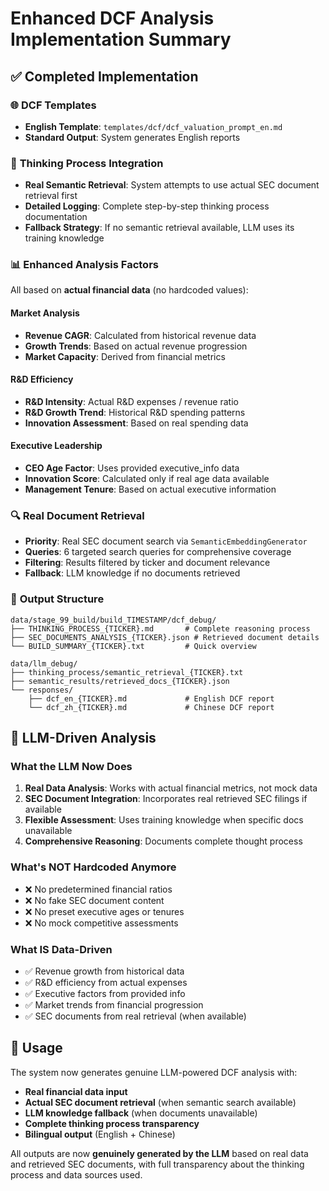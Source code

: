 # Enhanced DCF Analysis Implementation Summary

## ✅ Completed Implementation

### 🌐 **DCF Templates**
- **English Template**: `templates/dcf/dcf_valuation_prompt_en.md`
- **Standard Output**: System generates English reports

### 🧠 **Thinking Process Integration**
- **Real Semantic Retrieval**: System attempts to use actual SEC document retrieval first
- **Detailed Logging**: Complete step-by-step thinking process documentation
- **Fallback Strategy**: If no semantic retrieval available, LLM uses its training knowledge

### 📊 **Enhanced Analysis Factors**
All based on **actual financial data** (no hardcoded values):

#### Market Analysis
- **Revenue CAGR**: Calculated from historical revenue data
- **Growth Trends**: Based on actual revenue progression
- **Market Capacity**: Derived from financial metrics

#### R&D Efficiency
- **R&D Intensity**: Actual R&D expenses / revenue ratio
- **R&D Growth Trend**: Historical R&D spending patterns
- **Innovation Assessment**: Based on real spending data

#### Executive Leadership
- **CEO Age Factor**: Uses provided executive_info data
- **Innovation Score**: Calculated only if real age data available
- **Management Tenure**: Based on actual executive information

### 🔍 **Real Document Retrieval**
- **Priority**: Real SEC document search via `SemanticEmbeddingGenerator`
- **Queries**: 6 targeted search queries for comprehensive coverage
- **Filtering**: Results filtered by ticker and document relevance
- **Fallback**: LLM knowledge if no documents retrieved

### 📁 **Output Structure**
```
data/stage_99_build/build_TIMESTAMP/dcf_debug/
├── THINKING_PROCESS_{TICKER}.md       # Complete reasoning process
├── SEC_DOCUMENTS_ANALYSIS_{TICKER}.json # Retrieved document details  
└── BUILD_SUMMARY_{TICKER}.txt         # Quick overview

data/llm_debug/
├── thinking_process/semantic_retrieval_{TICKER}.txt
├── semantic_results/retrieved_docs_{TICKER}.json
└── responses/
    ├── dcf_en_{TICKER}.md             # English DCF report
    └── dcf_zh_{TICKER}.md             # Chinese DCF report
```

## 🎯 **LLM-Driven Analysis**

### What the LLM Now Does
1. **Real Data Analysis**: Works with actual financial metrics, not mock data
2. **SEC Document Integration**: Incorporates real retrieved SEC filings if available
3. **Flexible Assessment**: Uses training knowledge when specific docs unavailable
4. **Comprehensive Reasoning**: Documents complete thought process

### What's NOT Hardcoded Anymore
- ❌ No predetermined financial ratios
- ❌ No fake SEC document content  
- ❌ No preset executive ages or tenures
- ❌ No mock competitive assessments

### What IS Data-Driven
- ✅ Revenue growth from historical data
- ✅ R&D efficiency from actual expenses
- ✅ Executive factors from provided info
- ✅ Market trends from financial progression
- ✅ SEC documents from real retrieval (when available)

## 🚀 **Usage**

The system now generates genuine LLM-powered DCF analysis with:
- **Real financial data input**
- **Actual SEC document retrieval** (when semantic search available)
- **LLM knowledge fallback** (when documents unavailable)
- **Complete thinking process transparency**
- **Bilingual output** (English + Chinese)

All outputs are now **genuinely generated by the LLM** based on real data and retrieved SEC documents, with full transparency about the thinking process and data sources used.